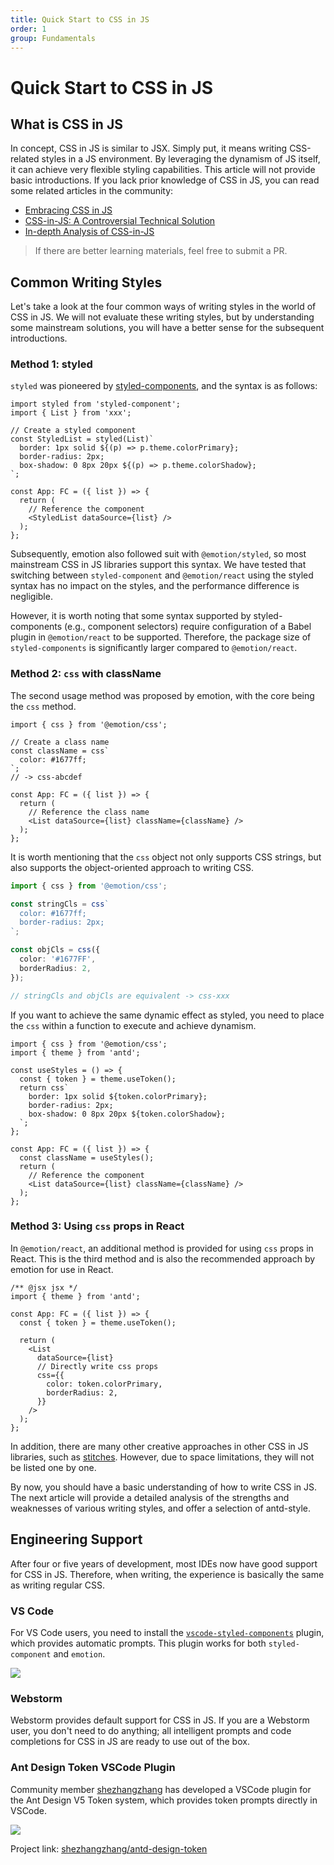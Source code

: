 ```yaml
---
title: Quick Start to CSS in JS
order: 1
group: Fundamentals
---
```


# Quick Start to CSS in JS

## What is CSS in JS

In concept, CSS in JS is similar to JSX. Simply put, it means writing CSS-related styles in a JS environment. By leveraging the dynamism of JS itself, it can achieve very flexible styling capabilities. This article will not provide basic introductions. If you lack prior knowledge of CSS in JS, you can read some related articles in the community:

- [Embracing CSS in JS](https://www.yuque.com/chenshuai/web/hea6tm)
- [CSS-in-JS: A Controversial Technical Solution](https://mp.weixin.qq.com/s/8gMg8pL1d89ofvc8FMiMBA)
- [In-depth Analysis of CSS-in-JS](https://juejin.cn/post/7172360607201493029)

> If there are better learning materials, feel free to submit a PR.

## Common Writing Styles

Let's take a look at the four common ways of writing styles in the world of CSS in JS. We will not evaluate these writing styles, but by understanding some mainstream solutions, you will have a better sense for the subsequent introductions.

### Method 1: styled

`styled` was pioneered by [styled-components](https://styled-components.com/), and the syntax is as follows:

```tsx | pure
import styled from 'styled-component';
import { List } from 'xxx';

// Create a styled component
const StyledList = styled(List)`
  border: 1px solid ${(p) => p.theme.colorPrimary};
  border-radius: 2px;
  box-shadow: 0 8px 20px ${(p) => p.theme.colorShadow};
`;

const App: FC = ({ list }) => {
  return (
    // Reference the component
    <StyledList dataSource={list} />
  );
};
```

Subsequently, emotion also followed suit with `@emotion/styled`, so most mainstream CSS in JS libraries support this syntax. We have tested that switching between `styled-component` and `@emotion/react` using the styled syntax has no impact on the styles, and the performance difference is negligible.

However, it is worth noting that some syntax supported by styled-components (e.g., component selectors) require configuration of a Babel plugin in `@emotion/react` to be supported. Therefore, the package size of `styled-components` is significantly larger compared to `@emotion/react`.

### Method 2: `css` with className

The second usage method was proposed by emotion, with the core being the `css` method.

```tsx | pure
import { css } from '@emotion/css';

// Create a class name
const className = css`
  color: #1677ff;
`;
// -> css-abcdef

const App: FC = ({ list }) => {
  return (
    // Reference the class name
    <List dataSource={list} className={className} />
  );
};
```

It is worth mentioning that the `css` object not only supports CSS strings, but also supports the object-oriented approach to writing CSS.

```ts
import { css } from '@emotion/css';

const stringCls = css`
  color: #1677ff;
  border-radius: 2px;
`;

const objCls = css({
  color: '#1677FF',
  borderRadius: 2,
});

// stringCls and objCls are equivalent -> css-xxx
```

If you want to achieve the same dynamic effect as styled, you need to place the `css` within a function to execute and achieve dynamism.

```tsx | pure
import { css } from '@emotion/css';
import { theme } from 'antd';

const useStyles = () => {
  const { token } = theme.useToken();
  return css`
    border: 1px solid ${token.colorPrimary};
    border-radius: 2px;
    box-shadow: 0 8px 20px ${token.colorShadow};
  `;
};

const App: FC = ({ list }) => {
  const className = useStyles();
  return (
    // Reference the component
    <List dataSource={list} className={className} />
  );
};
```

### Method 3: Using `css` props in React

In `@emotion/react`, an additional method is provided for using `css` props in React. This is the third method and is also the recommended approach by emotion for use in React.

```tsx | pure
/** @jsx jsx */
import { theme } from 'antd';

const App: FC = ({ list }) => {
  const { token } = theme.useToken();

  return (
    <List
      dataSource={list}
      // Directly write css props
      css={{
        color: token.colorPrimary,
        borderRadius: 2,
      }}
    />
  );
};
```

In addition, there are many other creative approaches in other CSS in JS libraries, such as [stitches](https://stitches.dev/docs/theming). However, due to space limitations, they will not be listed one by one.

By now, you should have a basic understanding of how to write CSS in JS. The next article will provide a detailed analysis of the strengths and weaknesses of various writing styles, and offer a selection of antd-style.

## Engineering Support

After four or five years of development, most IDEs now have good support for CSS in JS. Therefore, when writing, the experience is basically the same as writing regular CSS.

### VS Code

For VS Code users, you need to install the [`vscode-styled-components`](https://marketplace.visualstudio.com/items?itemName=styled-components.vscode-styled-components) plugin, which provides automatic prompts. This plugin works for both `styled-component` and `emotion`.

![](https://raw.githubusercontent.com/styled-components/vscode-styled-components/e5b357a137e896097b361e8ae22758281497e9cd/demo.gif)

### Webstorm

Webstorm provides default support for CSS in JS. If you are a Webstorm user, you don't need to do anything; all intelligent prompts and code completions for CSS in JS are ready to use out of the box.

### Ant Design Token VSCode Plugin

Community member [shezhangzhang](https://github.com/shezhangzhang) has developed a VSCode plugin for the Ant Design V5 Token system, which provides token prompts directly in VSCode.

![](https://raw.githubusercontent.com/shezhangzhang/antd-design-token/master/assets/decorations.gif)

Project link: [shezhangzhang/antd-design-token](https://github.com/shezhangzhang/antd-design-token)
